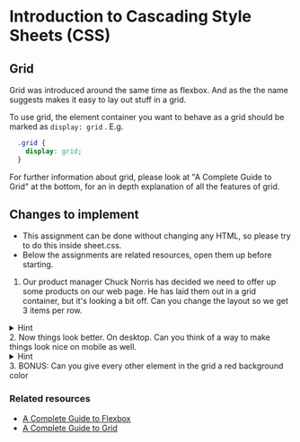 # Introduction to Cascading Style Sheets (CSS)

## Grid
Grid was introduced around the same time as flexbox. And as the the name suggests makes it easy to lay out stuff in a grid.

To use grid, the element container you want to behave as a grid should be marked as `display: grid` .
E.g. 

```css
  .grid {
    display: grid;
  }
```

For further information about grid, please look at "A Complete Guide to Grid" at the bottom, for an in depth explanation of all the features of grid.

## Changes to implement
* This assignment can be done without changing any HTML, so please try to do this inside sheet.css.
* Below the assignments are related resources, open them up before starting.

1. Our product manager Chuck Norris has decided we need to offer up some products on our web page. 
He has laid them out in a grid container, but it's looking a bit off. Can you change the layout so we get 3 items per row.
<details>
  <summary>Hint</summary>
  `Use template columns`
</details>
2. Now things look better. On desktop. Can you think of a way to make things look nice on mobile as well.
<details>
  <summary>Hint</summary>
  `You guessed it media queries to the rescue again!`
</details>
3. BONUS: Can you give every other element in the grid a red background color

### Related resources
* [A Complete Guide to Flexbox](https://css-tricks.com/snippets/css/a-guide-to-flexbox/)
* [A Complete Guide to Grid](https://css-tricks.com/snippets/css/complete-guide-grid/)

